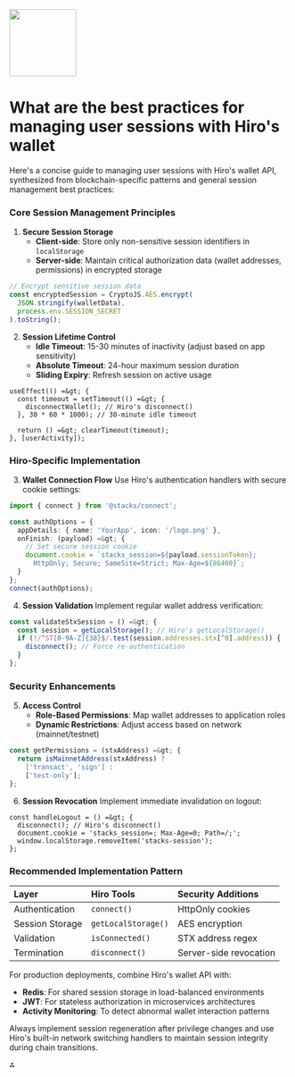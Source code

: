 <img src="https://r2cdn.perplexity.ai/pplx-full-logo-primary-dark%402x.png" class="logo" width="120"/>

# What are the best practices for managing user sessions with Hiro's wallet

Here's a concise guide to managing user sessions with Hiro's wallet API, synthesized from blockchain-specific patterns and general session management best practices:

### Core Session Management Principles

1. **Secure Session Storage**
    - **Client-side**: Store only non-sensitive session identifiers in `localStorage`
    - **Server-side**: Maintain critical authorization data (wallet addresses, permissions) in encrypted storage

```typescript
// Encrypt sensitive session data
const encryptedSession = CryptoJS.AES.encrypt(
  JSON.stringify(walletData),
  process.env.SESSION_SECRET
).toString();
```

2. **Session Lifetime Control**
    - **Idle Timeout**: 15-30 minutes of inactivity (adjust based on app sensitivity)
    - **Absolute Timeout**: 24-hour maximum session duration
    - **Sliding Expiry**: Refresh session on active usage

```tsx
useEffect(() =&gt; {
  const timeout = setTimeout(() =&gt; {
    disconnectWallet(); // Hiro's disconnect()
  }, 30 * 60 * 1000); // 30-minute idle timeout
  
  return () =&gt; clearTimeout(timeout);
}, [userActivity]);
```


### Hiro-Specific Implementation

3. **Wallet Connection Flow**
Use Hiro's authentication handlers with secure cookie settings:

```typescript
import { connect } from '@stacks/connect';

const authOptions = {
  appDetails: { name: 'YourApp', icon: '/logo.png' },
  onFinish: (payload) =&gt; {
    // Set secure session cookie
    document.cookie = `stacks_session=${payload.sessionToken}; 
      HttpOnly; Secure; SameSite=Strict; Max-Age=${86400}`;
  }
};
connect(authOptions);
```

4. **Session Validation**
Implement regular wallet address verification:

```typescript
const validateStxSession = () =&gt; {
  const session = getLocalStorage(); // Hiro's getLocalStorage()
  if (!/^ST[0-9A-Z]{38}$/.test(session.addresses.stx[^0].address)) {
    disconnect(); // Force re-authentication
  }
};
```


### Security Enhancements

5. **Access Control**
    - **Role-Based Permissions**: Map wallet addresses to application roles
    - **Dynamic Restrictions**: Adjust access based on network (mainnet/testnet)

```typescript
const getPermissions = (stxAddress) =&gt; {
  return isMainnetAddress(stxAddress) ? 
    ['transact', 'sign'] : 
    ['test-only'];
};
```

6. **Session Revocation**
Implement immediate invalidation on logout:

```tsx
const handleLogout = () =&gt; {
  disconnect(); // Hiro's disconnect()
  document.cookie = 'stacks_session=; Max-Age=0; Path=/;';
  window.localStorage.removeItem('stacks-session');
};
```


### Recommended Implementation Pattern

| **Layer** | **Hiro Tools** | **Security Additions** |
| :-- | :-- | :-- |
| Authentication | `connect()` | HttpOnly cookies |
| Session Storage | `getLocalStorage()` | AES encryption |
| Validation | `isConnected()` | STX address regex |
| Termination | `disconnect()` | Server-side revocation |

For production deployments, combine Hiro's wallet API with:

- **Redis**: For shared session storage in load-balanced environments
- **JWT**: For stateless authorization in microservices architectures
- **Activity Monitoring**: To detect abnormal wallet interaction patterns

Always implement session regeneration after privilege changes and use Hiro's built-in network switching handlers to maintain session integrity during chain transitions.

<div>⁂</div>

[^1]: https://stytch.com/blog/session-management-best-practices/

[^2]: https://workos.com/blog/session-management-best-practices

[^3]: https://docs.hiro.so/stacks/connect/guides/authenticate-users

[^4]: https://www.screenconnect.com/blog/session-management-best-practices/

[^5]: https://heroiclabs.com/docs/nakama/concepts/user-accounts/

[^6]: https://frontegg.com/blog/user-session-management

[^7]: https://heroiclabs.com/docs/nakama/guides/concepts/initialize-users/

[^8]: https://www.authgear.com/post/session-management

